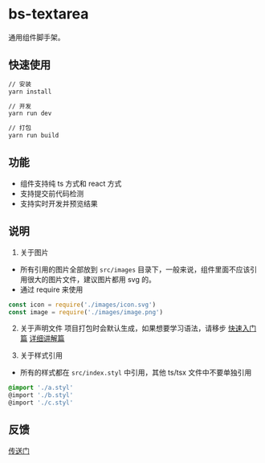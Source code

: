 # bs-textarea
通用组件脚手架。


## 快速使用
```bash
// 安装
yarn install

// 开发
yarn run dev

// 打包
yarn run build
```


## 功能
* 组件支持纯 ts 方式和 react 方式
* 支持提交前代码检测
* 支持实时开发并预览结果



## 说明
1. 关于图片
* 所有引用的图片全部放到 `src/images` 目录下，一般来说，组件里面不应该引用很大的图片文件，建议图片都用 svg 的。
* 通过 require 来使用
```ts
const icon = require('./images/icon.svg')
const image = require('./images/image.png')
```

2. 关于声明文件
项目打包时会默认生成，如果想要学习语法，请移步
[快速入门篇](https://segmentfault.com/a/1190000009247663)
[详细讲解篇](https://www.tslang.cn/docs/handbook/declaration-files/introduction.html)

3. 关于样式引用
* 所有的样式都在 `src/index.styl` 中引用，其他 ts/tsx 文件中不要单独引用
```css
@import './a.styl'
@import './b.styl'
@import './c.styl'
```

## 反馈
[传送门](https://github.com/bszhct/cli/issues/1)
